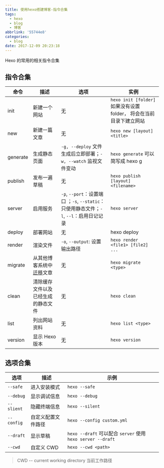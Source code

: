 ```yaml
---
title: 使用hexo搭建博客-指令合集
tags:
  - hexo
  - blog
  - 博客
abbrlink: '55744e8'
categories:
  - blog
date: 2017-12-09 20:23:18
---
```



Hexo 的常用的相关指令合集

<!-- more -->

## 指令合集

命令 | 描述 | 选项 | 实例
---|----|----|---
init | 新建一个网站 | 无 | ` hexo init [folder] ` 如果没有设置 folder， 将会在当前目录下建立网站
new | 新建一篇文章 | 无 | `hexo new [layout] <title>`
generate | 生成静态页面 | `-g, --deploy` 文件生成后立即部署；`-w, --watch` 监视文件变动 | `hexo generate` 可以简写成 hexo g
publish | 发布一遍草稿 | 无 | `hexo publish [layout] <filename>`
server | 启用服务 | `-p`, `--port`：设置端口 ；`-s`, `--static`：只使用静态文件；`-l`, `--l`：启用日记记录 | `hexo server`
deploy | 部署网站 | 无 | hexo deploy
render | 渲染文件 | `-o`, `--output`: 设置输出路径 | `hexo render <file1> [file2] ...`
migrate | 从其他博客系统中[迁移](https://hexo.io/zh-cn/docs/migration.html)文章 | 无 | `hexo migrate <type>`
clean | 清除缓存文件以及已经生成的静态文件 | 无 | `hexo clean`
list | 列出网站资料 | 无 | `hexo list <type>`
version | 显示 Hexo 版本 | 无 | `hexo version`

<!-- 

命令  描述  选项  实例
init  新建一个网站  无  ` hexo init [folder] ` 如果没有设置 folder， 将会在当前目录下建立网站
new  新建一篇文章   无  `hexo new [layout] <title>`
generate  生成静态页面  `-g, --deploy` 文件生成后立即部署；`-w, --watch` 监视文件变动  `hexo generate` 可以简写成 hexo g
publish  发布一遍草稿  无  `hexo publish [layout] <filename>`
server  启用服务  `-p`, `--port`：设置端口 ；`-s`, `--static`：只使用静态文件；`-l`, `--l`：启用日记记录  `hexo server`
deploy  部署网站  无  hexo deploy
render  渲染文件  `-o`, `--output`: 设置输出路径  `hexo render <file1> [file2] ...`
migrate  从其他博客系统中迁移文章  无  `hexo migrate <type>`
clean  清除缓存文件以及已经生成的静态文件  无  `hexo clean`
list  列出网站资料  无  `hexo list <type>`
version  显示 Hexo 版本  无  `hexo version`

 -->

 ## 选项合集

 选项 | 描述 | 示例
----|----|---
 `--safe` | 进入安装模式 | `hexo --safe`
 `--debug` | 显示调试信息 | `hexo --debug`
 `--slient` | 隐藏终端信息 | `hexo --silent`
 `--config` | 自定义配置文件路径 | `hexo --config custom.yml`
 `--draft` | 显示草稿 | `hexo --draft` 可以配合 `server` 使用 `hexo server --draft`
 `--cwd` | 自定义 CWD | `hexo --cwd <path>`

 > CWD -- current working directory 当前工作路径

<!-- 
 选项  描述  示例
 --safe  进入安装模式  `hexo --safe`
 --debug  显示调试信息  `hexo --debug`
 --slient  隐藏终端信息  `hexo --silent`
 --config  自定义配置文件路径  `hexo --config custom.yml`
 --draft  显示草稿  `hexo --draft` 可以配合 `server` 使用 `hexo server --draft`
 --cwd  自定义 CWD  `hexo --cwd <path>`
 -->